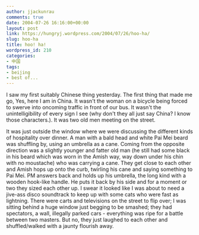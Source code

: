 ```yaml
---
author: jjackunrau
comments: true
date: 2004-07-26 16:16:00+00:00
layout: post
link: https://hungryj.wordpress.com/2004/07/26/hoo-ha/
slug: hoo-ha
title: hoo! ha!
wordpress_id: 210
categories:
- 中国
tags:
- beijing
- best of...
---
```


I saw my first suitably Chinese thing yesterday.  The first thing that made me go, Yes, here I am in China.  It wasn't the woman on a bicycle being forced to swerve into oncoming traffic in front of our bus.  It wasn't the unintelligibility of every sign I see (why don't they all just say China?  I know those characters.).  It was two old men meeting on the street.

It was just outside the window where we were discussing the different kinds of hospitality over dinner.  A man with a bald head and white Pai Mei beard was shuffling by, using an umbrella as a cane.  Coming from the opposite direction was a slightly younger and fatter old man (he still had some black in his beard which was worn in the Amish way, way down under his chin with no moustache) who was carrying a cane.  They get close to each other and Amish hops up onto the curb, twirling his cane and saying something to Pai Mei.  PM answers back and holds up his umbrella, the long kind with a wooden hook-like handle.  He puts it back by his side and for a moment or two they sized each other up.  I swear it looked like I was about to need a jive-ass disco soundtrack  to keep up with some cats who were fast as lightning. There were carts and televisions on the street to flip over; I was sitting behind a huge window just begging to be smashed; they had spectators, a wall, illegally parked cars - everything was ripe for a battle between two masters.  But no, they just laughed to each other and shuffled/walked with a jaunty flourish away.
